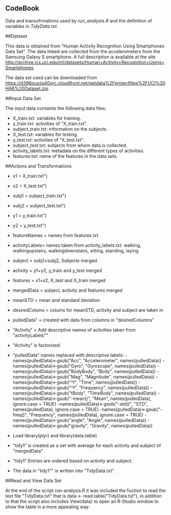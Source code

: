 CodeBook
---------------------------------------------------------------
Data and transofrmations used by *run_analysis.R* and the definition of variables in *TidyData.txt*.

##Dataset 

This data is obtained from "Human Activity Recognition Using Smartphones Data Set". The data linked are collected from the accelerometers from the Samsung Galaxy S smartphone. A full description is available at the site <http://archive.ics.uci.edu/ml/datasets/Human+Activity+Recognition+Using+Smartphones>.

The data set used can be downloaded from <https://d396qusza40orc.cloudfront.net/getdata%2Fprojectfiles%2FUCI%20HAR%20Dataset.zip>. 

##Input Data Set

The input data containts the following data files:

* X_train.txt:          variables for training.
* y_train.txt:          activities of "X_train.txt".
* subject_train.txt:    information on the subjects.
* X_test.txt:           variables for testing.
* y_test.txt:           activities of "X_test.txt".
* subject_test.txt:     subjects from whom data is collected.
* activity_labels.txt:  metadata on the different types of activities.
* features.txt:         name of the features in the data sets.

##Actions and Transformations

* x1            = X_train.txt")
* x2            = X_test.txt")
* subj1         = subject_train.txt")
* subj2         = subject_test.txt")
* y1            = y_train.txt")
* y2            = y_test.txt")
* featureNames  = names from features.txt
* activityLabels= names taken from activity_labels.txt: 
                  walking, walkingupstairs, walkingdownstairs, sitting, standing, laying
  
* subject         = subj1+subj2, Subjects merged
* activity        = y1+y2, y_train and y_test merged
* features        = x1+x2, X_test and X_train merged
* mergedData      = subject, activity and features merged
* meanSTD         = mean and standard deviation
* desiredColums   = colums for meanSTD, activity and subject are taken in
* pulledData"     = created with data from columns in "desiredColumns"
* "Activity"      = Add descriptive names of activities taken from "activityLabels""

* "Activity" is factorized.

* "pulledData" names replaced with descriptive labels:
   -names(pulledData)<-gsub("Acc", "Accelerometer", names(pulledData))
   -names(pulledData)<-gsub("Gyro", "Gyroscope", names(pulledData))
   -names(pulledData)<-gsub("BodyBody", "Body", names(pulledData))
   -names(pulledData)<-gsub("Mag", "Magnitude", names(pulledData))
   -names(pulledData)<-gsub("^t", "Time", names(pulledData))
   -names(pulledData)<-gsub("^f", "Frequency", names(pulledData))
   -names(pulledData)<-gsub("tBody", "TimeBody", names(pulledData))
   -names(pulledData)<-gsub("-mean()", "Mean", names(pulledData), ignore.case = TRUE)
   -names(pulledData)<-gsub("-std()", "STD", names(pulledData), ignore.case = TRUE)
   -names(pulledData)<-gsub("-freq()", "Frequency", names(pulledData), ignore.case = TRUE)
   -names(pulledData)<-gsub("angle", "Angle", names(pulledData))
   -names(pulledData)<-gsub("gravity", "Gravity", names(pulledData))

* Load library(plyr) and library(data.table)
* "tidy1" is created as a set with average for each activity and subject of "mergedData" 
* "tidy1" Entries are ordered based on activity and subject.
* The data in "tidy1"" is written into "TidyData.txt".

##Read and View Data Set

At the end of the script run-analysis.R it was included the fuction to read the text file "TidyData.txt" that is data <- read.table("TidyData.txt"), in addition to that the script also includes View(data) to open an R-Studio window to show the table in a more appealing way.
